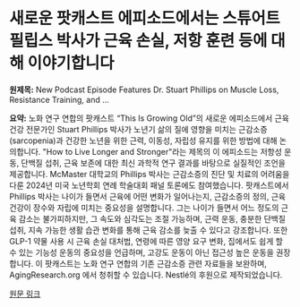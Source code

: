 # 새로운 팟캐스트 에피소드에서는 스튜어트 필립스 박사가 근육 손실, 저항 훈련 등에 대해 이야기합니다

**원제목:** New Podcast Episode Features Dr. Stuart Phillips on Muscle Loss, Resistance Training, and ...

**요약:** 노화 연구 연합의 팟캐스트 “This Is Growing Old”의 새로운 에피소드에서 근육 건강 전문가인 Stuart Phillips 박사가 노년기 삶의 질에 영향을 미치는 근감소증(sarcopenia)과 건강한 노년을 위한 근력, 이동성, 자립성 유지를 위한 방법에 대해 논의합니다.  "How to Live Longer and Stronger"라는 제목의 이 에피소드는 저항성 운동, 단백질 섭취, 근육 보존에 대한 최신 과학적 연구 결과를 바탕으로 실질적인 조언을 제공합니다.  McMaster 대학교의 Phillips 박사는 근감소증의 진단 및 치료의 어려움을 다룬 2024년 미국 노년학회 연례 학술대회 패널 토론에도 참여했습니다.  팟캐스트에서 Phillips 박사는 나이가 들면서 근육에 어떤 변화가 일어나는지, 근감소증의 정의, 근육 건강이 장수와 자립에 미치는 중요성을 설명합니다.  그는 나이가 들면서 어느 정도의 근육 감소는 불가피하지만, 그 속도와 심각도는 조절 가능하며, 근력 운동, 충분한 단백질 섭취, 지속 가능한 생활 습관 변화를 통해 근육 감소를 늦출 수 있다고 강조합니다.  또한 GLP-1 약물 사용 시 근육 손실 대처법, 연령에 따른 영양 요구 변화,  집에서도 쉽게 할 수 있는 기능성 운동의 중요성을 언급하며, 고강도 운동이 아닌 접근성 높은 운동을 권장합니다.  이 팟캐스트는 노화 연구 연합의 기존 근감소증 관련 자료들을 보완하며,  AgingResearch.org 에서 청취할 수 있습니다.  Nestlé의 후원으로 제작되었습니다.

[원문 링크](https://www.agingresearch.org/blog/new-podcast-episode-features-dr-stuart-phillips-on-muscle-loss-resistance-training-and-investing-in-your-future-health/)

